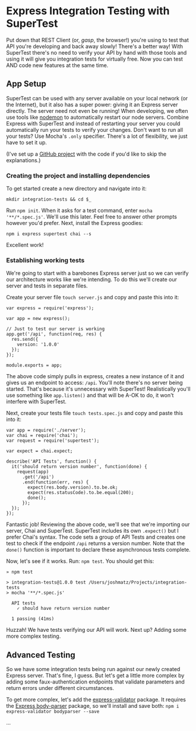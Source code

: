 # Express Integration Testing with SuperTest

Put down that REST Client (or, *gasp*, the browser!) you're using to test that API you're developing and back away slowly! There's a better way! With SuperTest there's no need to verify your API by hand with those tools and using it will give you integration tests for virtually free. Now you can test AND code new features at the same time.

## App Setup

SuperTest can be used with any server available on your local network (or the Internet), but it also has a super power: giving it an Express server directly. The server need not even be running! When developing, we often use tools like [nodemon](https://github.com/remy/nodemon) to automatically restart our node servers. Combine Express with SuperTest and instead of restarting your server you could automatically run your tests to verify your changes. Don't want to run all your tests? Use Mocha's `.only` specifier. There's a lot of flexibility, we just have to set it up.

(I've set up a [GitHub project](https://github.com/joshmatz/supertest-example) with the code if you'd like to skip the explanations.)

### Creating the project and installing dependencies

To get started create a new directory and navigate into it:

`mkdir integration-tests && cd $_`

Run `npm init`. When it asks for a test command, enter `mocha '**/*.spec.js'`. We'll use this later. Feel free to answer other prompts however you'd prefer. Next, install the Express goodies:

`npm i express supertest chai --s`

Excellent work!

### Establishing working tests

We're going to start with a barebones Express server just so we can verify our architecture works like we're intending. To do this we'll create our server and tests in separate files.

Create your server file `touch server.js` and copy and paste this into it:

```
var express = require('express');

var app = new express();

// Just to test our server is working
app.get('/api', function(req, res) {
  res.send({
    version: '1.0.0'
  });
});

module.exports = app;
```

The above code simply pulls in express, creates a new instance of it and gives us an endpoint to access: `/api`. You'll note there's no server being started. That's because it's unnecessary with SuperTest! Realistically you'll use something like `app.listen()` and that will be A-OK to do, it won't interfere with SuperTest. 

Next, create your tests file `touch tests.spec.js` and copy and paste this into it:

```
var app = require('./server');
var chai = require('chai');
var request = require('supertest');

var expect = chai.expect;

describe('API Tests', function() {
  it('should return version number', function(done) {
    request(app)
      .get('/api')
      .end(function(err, res) {
        expect(res.body.version).to.be.ok;
        expect(res.statusCode).to.be.equal(200);
        done();
      });
  });
});
```

Fantastic job! Reviewing the above code, we'll see that we're importing our server, Chai and SuperTest. SuperTest includes its own `.expect()` but I prefer Chai's syntax. The code sets a group of API Tests and creates one test to check if the endpoint `/api` returns a version number. Note that the `done()` function is important to declare these asynchronous tests complete.

Now, let's see if it works. Run: `npm test`. You should get this:

```
» npm test

> integration-tests@1.0.0 test /Users/joshmatz/Projects/integration-tests
> mocha '**/*.spec.js'

  API tests
    ✓ should have return version number

  1 passing (41ms)
```

Huzzah! We have tests verifying our API will work. Next up? Adding some more complex testing.

## Advanced Testing

So we have some integration tests being run against our newly created Express server. That's fine, I guess. But let's get a little more complex by adding some faux-authentication endpoints that validate parameters and return errors under different circumstances. 

To get more complex, let's add the [express-validator](https://github.com/ctavan/express-validator) package. It requires the [Express body-parser](https://github.com/expressjs/body-parser) package, so we'll install and save both: `npm i express-validator bodyparser --save`

...
